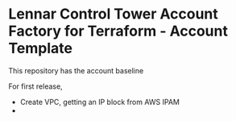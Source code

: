# Lennar Control Tower Account Factory for Terraform - Account Template

This repository has the account baseline

For first release,
- Create VPC, getting an IP block from AWS IPAM
- 